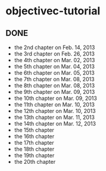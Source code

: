 objectivec-tutorial
===================

## DONE

- the 2nd chapter on Feb. 14, 2013
- the 3rd chapter on Feb. 26, 2013
- the 4th chapter on Mar. 02, 2013
- the 5th chapter on Mar. 04, 2013
- the 6th chapter on Mar. 05, 2013
- the 7th chapter on Mar. 08, 2013
- the 8th chapter on Mar. 08, 2013
- the 9th chapter on Mar. 09, 2013
- the 10th chapter on Mar. 09, 2013
- the 11th chapter on Mar. 10, 2013
- the 12th chapter on Mar. 10, 2013
- the 13th chapter on Mar. 11, 2013
- the 14th chapter on Mar. 12, 2013
- the 15th chapter
- the 16th chapter
- the 17th chapter
- the 18th chapter
- the 19th chapter
- the 20th chapter
